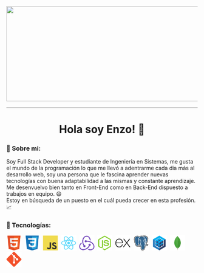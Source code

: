 <div id="header" align="center">
    <img src="https://media.giphy.com/media/CXnj3jCwvETngjy11B/giphy-downsized-large.gif" width="900" height="250" margin="200" padding="300" />
    <div height="300" width="300"></div>
</div>

---

<h1 align="center">Hola soy Enzo! 👋</h1>


### 🧑 Sobre mi:

Soy Full Stack Developer y estudiante de Ingeniería en Sistemas, me gusta el mundo de la programación lo que me llevó a adentrarme cada dia más al desarrollo web, soy una persona que le fascina aprender nuevas tecnologías con buena adaptabilidad a las mismas y constante aprendizaje. Me desenvuelvo bien tanto en Front-End como en Back-End dispuesto a trabajos en equipo. 😄   
Estoy en búsqueda de un puesto en el cuál pueda crecer en esta profesión. 📈


<div id="tec" align="left">
    <h3>🔨 Tecnologías:</h3>
    <div>
        <img src="https://github.com/devicons/devicon/blob/master/icons/html5/html5-original.svg" title="HTML5" alt="HTML" width="40" weight="40" />&nbsp;
        <img src="https://github.com/devicons/devicon/blob/master/icons/css3/css3-original.svg" title="CSS" alt="CSS" width="40" weight="40" />&nbsp;
        <img src="https://github.com/devicons/devicon/blob/master/icons/javascript/javascript-original.svg" title="JavaScript" alt="JavaScript" width="40" weight="40" />&nbsp;
        <img src="https://github.com/devicons/devicon/blob/master/icons/react/react-original.svg" title="React" alt="React" width="40" weight="40" />&nbsp;
        <img src="https://github.com/devicons/devicon/blob/master/icons/redux/redux-original.svg" title="Redux" alt="Redux" width="40" weight="40" />&nbsp;
        <img src="https://github.com/devicons/devicon/blob/master/icons/nodejs/nodejs-original.svg" title="NodeJs" alt="NodeJs" width="40" weight="40" />&nbsp;
        <img src="https://github.com/devicons/devicon/blob/master/icons/express/express-original.svg" title="Express" alt="Express" width="40" weight="40" />&nbsp;
        <img src="https://github.com/devicons/devicon/blob/master/icons/postgresql/postgresql-original.svg" title="SQL" alt="SQL" width="40" weight="40" />&nbsp;
        <img src="https://github.com/devicons/devicon/blob/master/icons/sequelize/sequelize-original.svg" title="Sequelize" alt="Sequelize" width="40" weight="40" />&nbsp;
        <img src="https://github.com/devicons/devicon/blob/master/icons/mongodb/mongodb-original.svg" title="Mongo" alt="Mongo" width="40" weight="40" />&nbsp;
        <img src="https://github.com/devicons/devicon/blob/master/icons/git/git-original.svg" title="Git" alt="Git" width="40" weight="40" />&nbsp;
    </div>
</div>

<!--
**EnzoMinchaca/EnzoMinchaca** is a ✨ _special_ ✨ repository because its `README.md` (this file) appears on your GitHub profile.

Here are some ideas to get you started:

- 🔭 I’m currently working on ...
- 🌱 I’m currently learning ...
- 👯 I’m looking to collaborate on ...
- 🤔 I’m looking for help with ...
- 💬 Ask me about ...
- 📫 How to reach me: ...
- 😄 Pronouns: ...
- ⚡ Fun fact: ...
-->
